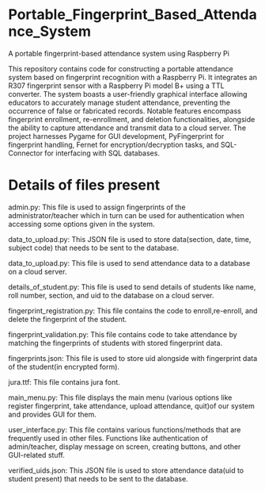 # Portable_Fingerprint_Based_Attendance_System
A portable fingerprint-based attendance system using Raspberry Pi

This repository contains code for constructing a portable attendance system based on fingerprint recognition with a Raspberry Pi. It integrates an R307 fingerprint sensor with a Raspberry Pi model B+ using a TTL converter. The system boasts a user-friendly graphical interface allowing educators to accurately manage student attendance, preventing the occurrence of false or fabricated records. Notable features encompass fingerprint enrollment, re-enrollment, and deletion functionalities, alongside the ability to capture attendance and transmit data to a cloud server. The project harnesses Pygame for GUI development, PyFingerprint for fingerprint handling, Fernet for encryption/decryption tasks, and SQL-Connector for interfacing with SQL databases.



# Details of files present

admin.py: This file  is used to assign fingerprints of the administrator/teacher which in turn can be used for authentication when accessing some options given in the system.

data_to_upload.py: This JSON file is used to store data(section, date, time, subject code) that needs to be sent to the database.

data_to_upload.py: This  file is used to send attendance data to a database on a cloud server.

details_of_student.py: This file is used to send details of students like name, roll number, section, and uid to the database on a cloud server.

fingerprint_registration.py: This file contains the code to enroll,re-enroll, and delete the fingerprint of the student.

fingerprint_validation.py: This file contains code to take attendance by matching the fingerprints of students with stored fingerprint data.

fingerprints.json: This file is used to store uid alongside with fingerprint data of the student(in encrypted form).

jura.ttf: This file contains jura font.

main_menu.py: This file displays the main menu (various options like register fingerprint, take attendance, upload attendance, quit)of our system and provides GUI for them.

user_interface.py: This file contains various functions/methods that are frequently used in other files. Functions like authentication of admin/teacher, display message on screen, creating buttons, and other GUI-related stuff.

verified_uids.json: This JSON file is used to store attendance data(uid to student present) that needs to be sent to the database.
